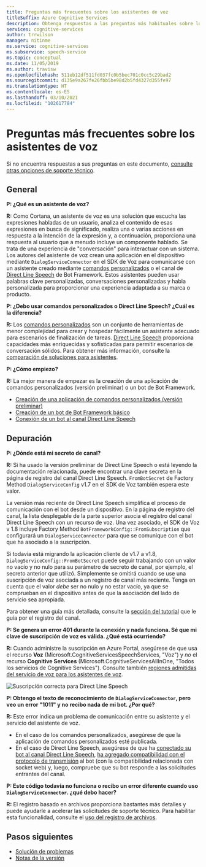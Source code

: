 ```yaml
---
title: Preguntas más frecuentes sobre los asistentes de voz
titleSuffix: Azure Cognitive Services
description: Obtenga respuestas a las preguntas más habituales sobre los asistentes de voz que usan comandos personalizados o el canal de Direct Line Speech.
services: cognitive-services
author: trrwilson
manager: nitinme
ms.service: cognitive-services
ms.subservice: speech-service
ms.topic: conceptual
ms.date: 11/05/2019
ms.author: travisw
ms.openlocfilehash: 511eb12df511fd037fc0b5bec701c0cc5c29bad2
ms.sourcegitcommit: d135e9a267fe26fbb5be98d2b5fd4327d355fe97
ms.translationtype: HT
ms.contentlocale: es-ES
ms.lasthandoff: 03/10/2021
ms.locfileid: "102617784"
---
```

# <a name="voice-assistants-frequently-asked-questions"></a>Preguntas más frecuentes sobre los asistentes de voz

Si no encuentra respuestas a sus preguntas en este documento, [consulte otras opciones de soporte técnico](../cognitive-services-support-options.md?context=%2fazure%2fcognitive-services%2fspeech-service%2fcontext%2fcontext%253fcontext%253d%2fazure%2fcognitive-services%2fspeech-service%2fcontext%2fcontext).

## <a name="general"></a>General

**P: ¿Qué es un asistente de voz?**

**R:** Como Cortana, un asistente de voz es una solución que escucha las expresiones habladas de un usuario, analiza el contenido de esas expresiones en busca de significado, realiza una o varias acciones en respuesta a la intención de la expresión y, a continuación, proporciona una respuesta al usuario que a menudo incluye un componente hablado. Se trata de una experiencia de "conversación" para interactuar con un sistema. Los autores del asistente de voz crean una aplicación en el dispositivo mediante `DialogServiceConnector` en el SDK de Voz para comunicarse con un asistente creado mediante [comandos personalizados](custom-commands.md) o el canal de [Direct Line Speech](direct-line-speech.md) de Bot Framework. Estos asistentes pueden usar palabras clave personalizadas, conversaciones personalizadas y habla personalizada para proporcionar una experiencia adaptada a su marca o producto.

**P: ¿Debo usar comandos personalizados o Direct Line Speech? ¿Cuál es la diferencia?**

**R:** Los [comandos personalizados](custom-commands.md) son un conjunto de herramientas de menor complejidad para crear y hospedar fácilmente un asistente adecuado para escenarios de finalización de tareas. [Direct Line Speech](direct-line-speech.md) proporciona capacidades más enriquecidas y sofisticadas para permitir escenarios de conversación sólidos. Para obtener más información, consulte la [comparación de soluciones para asistentes](voice-assistants.md#choosing-an-assistant-solution).

**P: ¿Cómo empiezo?**

**R:** La mejor manera de empezar es la creación de una aplicación de comandos personalizados (versión preliminar) o un bot de Bot Framework.

- [Creación de una aplicación de comandos personalizados (versión preliminar)](./quickstart-custom-commands-application.md)
- [Creación de un bot de Bot Framework básico](/azure/bot-service/bot-builder-tutorial-basic-deploy)
- [Conexión de un bot al canal Direct Line Speech](/azure/bot-service/bot-service-channel-connect-directlinespeech)

## <a name="debugging"></a>Depuración

**P: ¿Dónde está mi secreto de canal?**

**R:** Si ha usado la versión preliminar de Direct Line Speech o está leyendo la documentación relacionada, puede encontrar una clave secreta en la página de registro del canal Direct Line Speech. `FromBotSecret` de Factory Method `DialogServiceConfig` v1.7 en el SDK de Voz también espera este valor.

La versión más reciente de Direct Line Speech simplifica el proceso de comunicación con el bot desde un dispositivo. En la página de registro del canal, la lista desplegable de la parte superior asocia el registro del canal Direct Line Speech con un recurso de voz. Una vez asociado, el SDK de Voz v 1.8 incluye Factory Method `BotFrameworkConfig::FromSubscription` que configurará un `DialogServiceConnector` para que se comunique con el bot que ha asociado a la suscripción.

Si todavía está migrando la aplicación cliente de v1.7 a v1.8, `DialogServiceConfig::FromBotSecret` puede seguir trabajando con un valor no vacío y no nulo para su parámetro de secreto de canal, por ejemplo, el secreto anterior que utilizó. Simplemente se omitirá cuando se use una suscripción de voz asociada a un registro de canal más reciente. Tenga en cuenta que el valor _debe_ ser no nulo y no estar vacío, ya que se comprueban en el dispositivo antes de que la asociación del lado de servicio sea apropiada.

Para obtener una guía más detallada, consulte la [sección del tutorial](tutorial-voice-enable-your-bot-speech-sdk.md#register-the-direct-line-speech-channel) que le guía por el registro del canal.

**P: Se genera un error 401 durante la conexión y nada funciona. Sé que mi clave de suscripción de voz es válida. ¿Qué está ocurriendo?**

**R:** Cuando administre la suscripción en Azure Portal, asegúrese de que usa el recurso **Voz** (Microsoft.CognitiveServicesSpeechServices, "Voz") y _no_ el recurso **Cognitive Services** (Microsoft.CognitiveServicesAllInOne, "Todos los servicios de Cognitive Services"). Consulte también [regiones admitidas del servicio de voz para los asistentes de voz](regions.md#voice-assistants).

![Suscripción correcta para Direct Line Speech](media/voice-assistants/faq-supported-subscription.png "ejemplo de una suscripción de voz compatible")

**P: Obtengo el texto de reconocimiento de `DialogServiceConnector`, pero veo un error "1011" y no recibo nada de mi bot. ¿Por qué?**

**R:** Este error indica un problema de comunicación entre su asistente y el servicio del asistente de voz.

- En el caso de los comandos personalizados, asegúrese de que la aplicación de comandos personalizados esté publicada.
- En el caso de Direct Line Speech, asegúrese de que ha [conectado su bot al canal Direct Line Speech](/azure/bot-service/bot-service-channel-connect-directlinespeech), [ha agregado compatibilidad con el protocolo de transmisión](/azure/bot-service/directline-speech-bot) al bot (con la compatibilidad relacionada con socket web) y, luego, compruebe que su bot responde a las solicitudes entrantes del canal.

**P: Este código todavía no funciona o recibo un error diferente cuando uso `DialogServiceConnector`. ¿qué debo hacer?**

**R:** El registro basado en archivos proporciona bastantes más detalles y puede ayudarle a acelerar las solicitudes de soporte técnico. Para habilitar esta funcionalidad, consulte el [uso del registro de archivos](how-to-use-logging.md).

## <a name="next-steps"></a>Pasos siguientes

- [Solución de problemas](troubleshooting.md)
- [Notas de la versión](releasenotes.md)